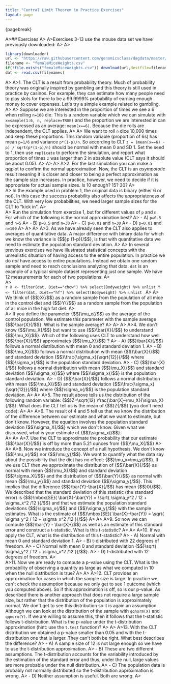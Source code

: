 ```yaml
---
title: "Central Limit Theorem in Practice Exercises"
layout: page
---
```


{pagebreak} 

A>## Exercises
A>
A>Exercises 3-13 use the mouse data set we have previously downloaded:
A>
A>
```r
library(downloader)
url <- "https://raw.githubusercontent.com/genomicsclass/dagdata/master/inst/extdata/femaleMiceWeights.csv"
filename <- "femaleMiceWeights.csv"
if(!file.exists("femaleMiceWeights.csv")) download(url,destfile=filename)
dat <- read.csv(filenames) 
```
A>
A>1. The CLT is a result from probability theory. Much of probability theory was originally inspired by gambling and this theory is still used in practice by casinos. For example, they can estimate how many people need to play slots for there to be a 99.9999% probability of earning enough money to cover expenses. Let's try a simple example related to gambling.
A>
A>    Suppose we are interested in the proportion of times we see a 6 when rolling `n=100` die. This is a random variable which we can simulate with `x=sample(1:6, n, replace=TRUE)` and the proportion we are interested in can be expressed as an average: `mean(x==6)`. Because the die rolls are independent, the CLT applies. 
A>
A>    We want to roll `n` dice 10,000 times and keep these proportions. This random variable (proportion of 6s) has mean `p=1/6` and variance `p*(1-p)/n`. So according to CLT `z = (mean(x==6) - p) / sqrt(p*(1-p)/n)` should be normal with mean 0 and SD 1. Set the seed to 1, then use `replicate` to perform the simulation, and report what proportion of times `z` was larger than 2 in absolute value (CLT says it should be about 0.05).
A>
A>
A>
A>2. For the last simulation you can make a qqplot to confirm the normal approximation. Now, the CLT is an _asympototic_ result meaning it is closer and closer to being a perfect approximation as the sample size increases. In practice, however, we need to decide if it is appropriate for actual sample sizes. Is 10 enough? 15? 30?
A>   
A>    In the example used in problem 1, the original data is binary (either 6 or not). In this case the success probability also affects the appropriateness of the CLT. With very low probabilities, we need larger sample sizes for the CLT to "kick in". 
A>   
A>    Run the simulation from exercise 1, but for different values of `p` and `n`. For which of the following is the normal approximation best?
A>    - A) `p=0.5` and `n=5`
A>    - B) `p=0.5` and `n=30`
A>    - C) `p=0.01` and `n=30`
A>    - D) `p=0.01` and `n=100`
A>
A>
A>
A>3. As we have already seen the CLT also applies to averages of quantitative data. A major difference with binary data for which we know the variance is {$$}p (1-p){/$$}, is that with quantitative data we need to estimate the population standard deviation. 
A>
A>    In several previous exercises we have illustrated statistical concepts with the unrealistic situation of having access to the entire population. In practice we do *not* have access to entire populations. Instead we obtain one random sample and need to reach conclusions analyzing that data. `dat` is an example of a typical simple dataset representing just one sample. We have 12 measurements for each of two populations:
A>   
A>    
    ```r
    X <- filter(dat, Diet=="chow") %>% select(Bodyweight) %>% unlist
    Y <- filter(dat, Diet=="hf") %>% select(Bodyweight) %>% unlist
    ```
A>
A>    We think of {$$}X{/$$} as a random sample from the population of all mice in the control diet and {$$}Y{/$$} as a random sample from the population of all mice in the high fat diet. 
A>   
A>    If you define the parameter {$$}\mu_x{/$$} as the average of the control population. We estimate this parameter with the sample average {$$}\bar{X}{/$$}. What is the sample average?
A>
A>
A>
A>4. We don't know {$$}\mu_X{/$$} but want to use {$$}\bar{X}{/$$} to understand {$$}\mu_X{/$$}. Which of the following uses CLT to understand how well {$$}\bar{X}{/$$} approximates {$$}\mu_X{/$$} ?
A>    - A) {$$}\bar{X}{/$$} follows a normal distribution with mean 0 and standard deviation 1.
A>    - B) {$$}\mu_X{/$$} follows a normal distribution with mean {$$}\bar{X}{/$$} and standard deviation {$$}\frac{\sigma_x}{\sqrt{12}}{/$$} where {$$}\sigma_x{/$$} is the population standard deviation.
A>    - C) {$$}\bar{X}{/$$} follows a normal distribution with mean {$$}\mu_X{/$$} and standard deviation {$$}\sigma_x{/$$} where {$$}\sigma_x{/$$} is the population standard deviation.
A>    - D) {$$}\bar{X}{/$$} follows a normal distribution with mean {$$}\mu_X{/$$} and standard deviation {$$}\frac{\sigma_x}{\sqrt{12}}{/$$} where {$$}\sigma_x{/$$} is the population standard deviation.
A>
A>
A>5. The result above tells us the distribution of the following random variable: {$$}Z=\sqrt{12} \frac{\bar{X}-\mu_X}{\sigma_X}{/$$}. What does the CLT tell us is the mean of {$$}Z{/$$} (you don't need code):
A>
A>
A>6. The result of 4 and 5 tell us that we know the distribution of the difference between our estimate and what we want to estimate, but don't know. However, the equation involves the population standard deviation {$$}\sigma_X{/$$} which we don't know. Given what we discussed, what is your estimate of {$$}\sigma_x{/$$}.    
A>
A>
A>7. Use the CLT to approximate the probability that our estimate {$$}\bar{X}{/$$} is off by more than 5.21 ounces from {$$}\mu_X{/$$}
A>
A>
A>8. Now we introduce the concept of a null hypothesis. We don't know {$$}\mu_x{/$$} nor {$$}\mu_y{/$$}. We want to quantify what the data say about the possibility that the diet has no effect: {$$}\mu_x=\mu_y{/$$}. If we use CLT then we approximate the distribution of {$$}\bar{X}{/$$} as normal with mean {$$}\mu_X{/$$} and standard deviation {$$}\sigma_X{/$$} and the distribution of {$$}\bar{Y}{/$$}  as normal with mean {$$}\mu_y{/$$} and standard deviation {$$}\sigma_y{/$$}. This implies that the difference {$$}\bar{Y}-\bar{X}{/$$} has mean {$$}0{/$$}. We described that the standard deviation of this statistic (the standard error) is {$$}\mbox{SE}( \bar{X}-\bar{Y}) = \sqrt{ \sigma_y^2 / 12 + \sigma_x^2 /12 }{/$$} and that we estimate the population standard deviations {$$}\sigma_x{/$$} and {$$}\sigma_y{/$$} with the sample estimates. What is the estimate of {$$}\mbox{SE}( \bar{X}-\bar{Y}) = \sqrt{ \sigma_y^2 / 12 + \sigma_x^2 /12 }{/$$} 
A>
A> 
A>9. So now we can compute {$$}\bar{Y} - \bar{X}{/$$} as well as an estimate of this standard error and construct a t-statistic. What is this t-statistic?
A>
A>
A>10. If we apply the CLT, what is the distribution of this t-statistic?
A>    - A) Normal with mean 0 and standard deviation 1.
A>    - B) t-distributed with 22 degrees of freedom.
A>    - C) Normal with mean 0 and standard deviation {$$}\sqrt{ \sigma_y^2 / 12 + \sigma_x^2 /12 }{/$$}.
A>    - D) t-distributed with 12 degrees of freedom.
A>  
A>11. Now we are ready to compute a p-value using the CLT. What is the probability of observing a quantity as large as what we computed in 10 when the null distribution is true?
A>
A>
A>12. CLT provides an approximation for cases in which the sample size is large. In practice we can't check the assumption because we only get to see 1 outcome (which you computed above). So if this approximation is off, so is our p-value. As described there is another approach that does not require a large sample size, but rather that the distribution of the population is approximately normal. We don't get to see this distribution so it is again an assumption. Although we can look at the distribution of the sample with `qqnorm(X)` and `qqnorm(Y)`. If we are willing to assume this, then it follows that the t-statistic follows t-distribution. What is the p-value under the t-distribution approximation (hint: use the `t.test` function)?
A>
A>
A>13. With the CLT distribution we obtained a p-value smaller than 0.05 and with the t-distribution one that is larger. They can't both be right. What best describes the difference?
A>    - A) A sample size of 12 is not large enough so we have to use the t-distribution approximation.
A>    - B) These are two different assumptions. The t-distribution accounts for the variability introduced by the estimation of the standard error and thus, under the null, large values are more probable under the null distribution.
A>    - C) The population data is probably not normally distributed so the t-distribution approximation is wrong.
A>    - D) Neither assumption is useful. Both are wrong.
A>
